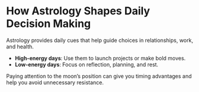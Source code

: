 # How Astrology Shapes Daily Decision Making

Astrology provides daily cues that help guide choices in relationships, work, and health.  

- **High-energy days**: Use them to launch projects or make bold moves.  
- **Low-energy days**: Focus on reflection, planning, and rest.  

Paying attention to the moon’s position can give you timing advantages and help you avoid unnecessary resistance.
